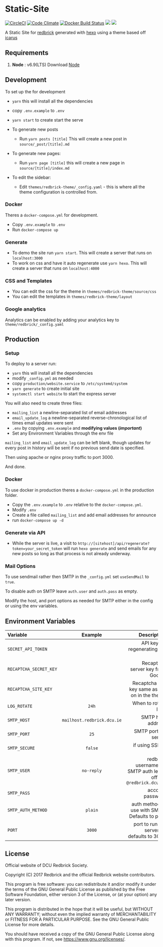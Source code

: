 # Static-Site

[![CircleCI](https://circleci.com/gh/redbrick/static-site.svg?style=shield)](https://circleci.com/gh/redbrick/static-site)
[![Code Climate](https://codeclimate.com/github/redbrick/static-site/badges/gpa.svg)](https://codeclimate.com/github/redbrick/static-site)
[![Docker Build Status](https://img.shields.io/docker/build/jrottenberg/ffmpeg.svg)](https://hub.docker.com/r/redbrick/site/)
[![](https://images.microbadger.com/badges/version/redbrick/site.svg)](https://microbadger.com/images/redbrick/site)
[![](https://images.microbadger.com/badges/image/redbrick/site.svg)](https://microbadger.com/images/redbrick/site)

A Static Site for [redbrick](http://redbrick.dcu.ie) generated with [hexo](https://hexo.io/) using a theme
based off [icarus](https://github.com/redbrick/hexo-theme-icarus)

## Requirements

1. **Node** : v6.9(LTS)  Download [Node](https://nodejs.org/download/)

## Development

To set up the for development

- `yarn` this will install all the dependencies
- copy `.env.example` to `.env`
- `yarn start` to create start the serve

- To generate new posts
  - Run `yarn posts [title]` This will create a new post in `source/_post/[title].md`
- To generate new pages:
  - Run `yarn page [title]` this will create a new page in `source/[title]/index.md`
- To edit the sidebar:
  - Edit `themes/redbrick-theme/_config.yaml` - this is where all the theme configuration is controlled from.

### Docker

Theres a `docker-compose.yml` for development.

- Copy `.env.example` to `.env`
- Run `docker-compose up`

### Generate

- To demo the site run `yarn start`. This will create a server that runs on `localhost:3000`
- To work on css and have it auto regenerate use `yarn hexo`. This will create a server that runs on `localhost:4000`

### CSS and Templates

- You can edit the css for the theme in `themes/redbrick-theme/source/css`
- You can edit the templates in `themes/redbrick-theme/layout`

### Google analytics

Analytics can be enabled by adding your analytics key to `theme/redbrick/_config.yaml`

## Production

### Setup

To deploy to a server run:

- `yarn` this will install all the dependencies
- modify `_config.yml` as needed
- copy `production/website.service` to `/etc/systemd/system`
- `yarn generate` to create initial site
- `systemctl start website` to start the express server

You will also need to create three files:

- `mailing_list` a newline-separated list of email addresses
- `email_update_log` a newline-separated reverse-chronological list of times email updates were sent
- `.env` by copying `.env.example` and **modifying values (*important*)**
- Set any Environment Variables through the env file

`mailing_list` and `email_update_log` can be left blank, though updates for every post in history
will be sent if no previous send date is specified.

Then using apache or nginx proxy traffic to port 3000.

And done.

### Docker

To use docker in production theres a `docker-compose.yml` in the production folder.
- Copy the `.env.example` to `.env` relative to the `docker-compose.yml`.
- Modify `.env`
- Create a file called `mailing_list` and add email addresses for announce
- run `docker-compose up -d`

### Generate via API
- While the server is live, a visit to `http://[sitehost]/api/regenerate?token=your_secret_token`
  will run `hexo generate` and send emails for any new posts so long as that process is not already underway.

### Mail Options

To use sendmail rather then SMTP in the `_config.yml` set `useSendMail` to `true`.

To disable auth on SMTP leave `auth.user` and `auth.pass` as empty.

Modify the host, and port options as needed for SMTP either in the config or using the env
variables.

## Environment Variables

| Variable               | Example                    | Description                                                      |
| :---                   | :---:                      | ---:                                                             |
| `SECRET_API_TOKEN`     |                            | API key for regenerating the site                                |
| `RECAPTCHA_SECRET_KEY` |                            | Recaptcha server key from Google                                 |
| `RECAPTCHA_SITE_KEY`   |                            | Recaptcha site key same as the on in the theme                   |
| `LOG_ROTATE`           | `24h`                      | When to rotate logs                                              |
| `SMTP_HOST`            | `mailhost.redbrick.dcu.ie` | SMTP host address                                                |
| `SMTP_PORT`            | `25`                       | SMTP port for server                                             |
| `SMTP_SECURE`          | `false`                    | if using SSL or not                                              |
| `SMTP_USER`            | `no-reply`                 | redbrick username for SMTP auth leave off the `@redbrick.dcu.ie` |
| `SMTP_PASS`            |                            | account password                                                 |
| `SMTP_AUTH_METHOD`     | `plain`                    | auth method to use with SMTP. Defaults to plain                  |
| `PORT`                 | `3000`                     | port to run the server on defaults to 3000                       |

## License

Official website of DCU Redbrick Society.

Copyright (C) 2017 Redbrick and the official Redbrick website contributors.

This program is free software: you can redistribute it and/or modify
it under the terms of the GNU General Public License as published by
the Free Software Foundation, either version 3 of the License, or
(at your option) any later version.

This program is distributed in the hope that it will be useful,
but WITHOUT ANY WARRANTY; without even the implied warranty of
MERCHANTABILITY or FITNESS FOR A PARTICULAR PURPOSE.  See the
GNU General Public License for more details.

You should have received a copy of the GNU General Public License
along with this program.  If not, see <https://www.gnu.org/licenses/>.

